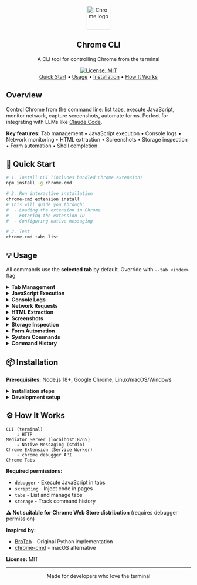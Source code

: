 <div align="center">
<a href="https://www.google.com/chrome/" target="_blank" rel="noopener noreferrer">
  <img width="64" src="https://raw.githubusercontent.com/alrra/browser-logos/main/src/chrome/chrome.svg" alt="Chrome logo">
</a>
<h2>Chrome CLI</h2>
<p>A CLI tool for controlling Chrome from the terminal</p>
<p>
  <a href="https://opensource.org/licenses/MIT"><img src="https://img.shields.io/badge/License-MIT-yellow.svg" alt="License: MIT"></a>
  <br>
  <a href="#rocket-quick-start">Quick Start</a> • <a href="#bulb-usage">Usage</a> • <a href="#package-installation">Installation</a> • <a href="#gear-how-it-works">How It Works</a>
</p>

</div>

## Overview

Control Chrome from the command line: list tabs, execute JavaScript, monitor network, capture screenshots, automate forms. Perfect for integrating with LLMs like [Claude Code](https://www.anthropic.com/claude-code).

**Key features:** Tab management • JavaScript execution • Console logs • Network monitoring • HTML extraction • Screenshots • Storage inspection • Form automation • Shell completion

## :rocket: Quick Start

```bash
# 1. Install CLI (includes bundled Chrome extension)
npm install -g chrome-cmd

# 2. Run interactive installation
chrome-cmd extension install
# This will guide you through:
#  - Loading the extension in Chrome
#  - Entering the extension ID
#  - Configuring native messaging

# 3. Test
chrome-cmd tabs list
```

## :bulb: Usage

All commands use the **selected tab** by default. Override with `--tab <index>` flag.

<details>
<summary><b>Tab Management</b></summary>

```bash
# List all tabs
chrome-cmd tabs list

# Select a tab (recommended - all commands use selected tab)
chrome-cmd tabs select 1

# Focus/activate tab (bring to front)
chrome-cmd tabs focus
chrome-cmd tabs focus --tab 3

# Create new tab
chrome-cmd tabs create https://google.com
chrome-cmd tabs create https://google.com --background  # Don't focus
chrome-cmd tabs create                                  # Blank tab

# Navigate to URL
chrome-cmd tabs navigate https://github.com
chrome-cmd tabs navigate https://github.com --tab 2

# Refresh tab
chrome-cmd tabs refresh

# Close tab
chrome-cmd tabs close
```

</details>

<details>
<summary><b>JavaScript Execution</b></summary>

```bash
# Execute JavaScript on selected tab
chrome-cmd tabs exec "document.title"
# Output: "GitHub - Chrome CLI"

# More examples
chrome-cmd tabs exec "document.images.length"
chrome-cmd tabs exec "Array.from(document.querySelectorAll('a')).map(a => a.href)"
chrome-cmd tabs exec "2 + 2"
```

</details>

<details>
<summary><b>Console Logs</b></summary>

```bash
# Get logs (last 50 by default)
chrome-cmd tabs logs
chrome-cmd tabs logs -n 100

# Filter by type
chrome-cmd tabs logs --error
chrome-cmd tabs logs --warn
chrome-cmd tabs logs --info --log --debug

# Combine filters
chrome-cmd tabs logs --error --warn
```

**Features:** Color-coded output, smart object formatting, type filtering, adjustable limit

</details>

<details>
<summary><b>Network Requests</b></summary>

```bash
# Get requests (last 50, XHR/Fetch only)
chrome-cmd tabs requests
chrome-cmd tabs requests -n 100

# Filter by method
chrome-cmd tabs requests --method GET
chrome-cmd tabs requests --method POST

# Filter by status
chrome-cmd tabs requests --status 200
chrome-cmd tabs requests --status 404

# Include all types or failed requests
chrome-cmd tabs requests --all
chrome-cmd tabs requests --failed

# Include response bodies
chrome-cmd tabs requests --body

# Combine filters
chrome-cmd tabs requests --method POST --status 200
```

**Captured data:** URL, method, status, headers, payload, response body, timing, type, errors

</details>

<details>
<summary><b>HTML Extraction</b></summary>

```bash
# Extract HTML (pretty-printed by default)
chrome-cmd tabs html

# Extract specific element
chrome-cmd tabs html --selector "div.content"

# Raw HTML (no formatting)
chrome-cmd tabs html --raw

# Include SVG and style tags (hidden by default)
chrome-cmd tabs html --full
```

**Features:** Pretty printing, CSS selectors, token optimization, raw mode

</details>

<details>
<summary><b>Screenshots</b></summary>

```bash
# Screenshot selected tab (PNG format)
chrome-cmd tabs screenshot

# Custom output path
chrome-cmd tabs screenshot --output ~/Downloads/page.png

# Screenshot specific tab
chrome-cmd tabs screenshot --tab 2
```

</details>

<details>
<summary><b>Storage Inspection</b></summary>

```bash
# Get all storage (cookies, localStorage, sessionStorage)
chrome-cmd tabs storage

# Get specific storage type
chrome-cmd tabs storage --cookies
chrome-cmd tabs storage --local
chrome-cmd tabs storage --session
```

**Data includes:** Cookie flags, expiry, size, key-value pairs

</details>

<details>
<summary><b>Form Automation</b></summary>

```bash
# Click elements
chrome-cmd tabs click --selector "button.submit"
chrome-cmd tabs click --text "Sign In"

# Fill input fields
chrome-cmd tabs input --selector "#username" --value "myuser"
chrome-cmd tabs input --selector "#search" --value "query" --submit
```

</details>

<details>
<summary><b>System Commands</b></summary>

```bash
# Update to latest version
chrome-cmd update

# Shell completion (bash/zsh)
chrome-cmd completion install

# Extension management
chrome-cmd extension install      # Interactive installation
chrome-cmd extension uninstall    # Remove extension and config
chrome-cmd extension reload       # Reload extension in Chrome

# Mediator server management
chrome-cmd mediator status
chrome-cmd mediator kill
chrome-cmd mediator restart
```

</details>

<details>
<summary><b>Command History</b></summary>

Click the Chrome CLI extension icon in your browser toolbar to view recent commands, execution times, and results.

</details>

## :package: Installation

**Prerequisites:** Node.js 18+, Google Chrome, Linux/macOS/Windows

<details>
<summary><b>Installation steps</b></summary>

**1. Install CLI globally (includes bundled Chrome extension)**

```bash
npm install -g chrome-cmd
```

**2. Run interactive installation**

```bash
chrome-cmd extension install
```

This interactive command will guide you through the complete setup:

1. **Shows the extension path** - Exact location of the bundled Chrome extension
2. **Prompts for extension ID** - After you load the extension in Chrome
3. **Configures native messaging** - Automatically sets up the host connection
4. **Validates everything** - Ensures the extension ID format is correct

The command will:
- Display the extension path for loading in Chrome
- Wait for you to enter the extension ID
- Save the extension ID to config
- Install the native messaging host
- Provide next steps for testing

**3. Test**

```bash
chrome-cmd tabs list
```

**Extension Management Commands:**

```bash
chrome-cmd extension reload     # Reload extension in Chrome
chrome-cmd extension install    # Interactive installation (recommended)
chrome-cmd extension uninstall  # Remove extension config and native host
```

</details>

<details>
<summary><b>Development setup</b></summary>

For local development:

```bash
# Clone repository
git clone https://github.com/lucasvtiradentes/chrome-cmd.git
cd chrome-cmd

# Build CLI
cd packages/cli
npm install
npm run build

# Use with npm run dev
npm run dev -- tabs list
```

Load extension from `packages/chrome-extension/` directory.

</details>

## :gear: How It Works

```
CLI (terminal)
    ↓ HTTP
Mediator Server (localhost:8765)
    ↓ Native Messaging (stdio)
Chrome Extension (Service Worker)
    ↓ chrome.debugger API
Chrome Tabs
```

**Required permissions:**

- `debugger` - Execute JavaScript in tabs
- `scripting` - Inject code in pages
- `tabs` - List and manage tabs
- `storage` - Track command history

**⚠️ Not suitable for Chrome Web Store distribution** (requires debugger permission)

**Inspired by:**

- [BroTab](https://github.com/balta2ar/brotab) - Original Python implementation
- [chrome-cmd](https://github.com/prasmussen/chrome-cmd) - macOS alternative

**License:** MIT

---

<div align="center">
Made for developers who love the terminal
</div>
